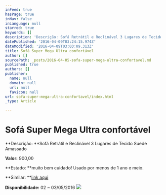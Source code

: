 ```yaml
---
inFeed: true
hasPage: true
inNav: false
inLanguage: null
starred: true
keywords: []
description: 'Descrição: Sofá Retrátil e Reclinável 3 Lugares de Tecido Suede Amassado'
datePublished: '2016-04-09T03:24:15.974Z'
dateModified: '2016-04-09T03:03:09.313Z'
title: Sofá Super Mega Ultra confortável
author: []
sourcePath: _posts/2016-04-05-sofa-super-mega-ultra-confortavel.md
published: true
authors: []
publisher:
  name: null
  domain: null
  url: null
  favicon: null
url: sofa-super-mega-ultra-confortavel/index.html
_type: Article

---
```

# Sofá Super Mega Ultra confortável

**Descrição: **Sofá Retrátil e Reclinável 3 Lugares de Tecido Suede Amassado[][0]

**Valor:** 900,00

**Estado: **muito bem cuidado! Usado por menos de 1 ano e meio.

**Similar: **[link aqui][1]

**Disponibilidade:** 02 ~ 03/05/2016
![](https://s3-us-west-2.amazonaws.com/the-grid-img/p/55a468fe1bd3af43c7679a780fb653ac4e5c1b1d.jpg)

[0]: https://mail.google.com/mail/u/0/#m_1054115278441891128_
[1]: http://www.magazineluiza.com.br/sofa-retratil-e-reclinavel-3-lugares-florenca-somopar/p/1219176/08/mo/sa03/